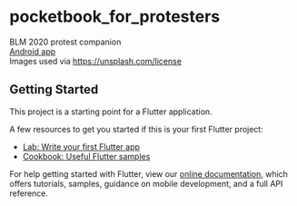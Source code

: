 # pocketbook_for_protesters

BLM 2020 protest companion
<br>
[Android app](https://play.google.com/store/apps/details?id=us.mrvivacio.protest_pal)
<br>
Images used via https://unsplash.com/license

## Getting Started

This project is a starting point for a Flutter application.

A few resources to get you started if this is your first Flutter project:

- [Lab: Write your first Flutter app](https://flutter.dev/docs/get-started/codelab)
- [Cookbook: Useful Flutter samples](https://flutter.dev/docs/cookbook)

For help getting started with Flutter, view our
[online documentation](https://flutter.dev/docs), which offers tutorials,
samples, guidance on mobile development, and a full API reference.
